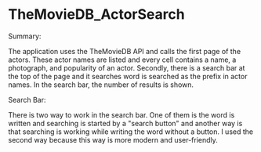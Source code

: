 # TheMovieDB_ActorSearch
Summary:

The application uses the TheMovieDB API and calls the first page of the actors. These actor names are listed and every cell contains a name, a photograph, and popularity of an actor. Secondly, there is a search bar at the top of the page and it searches word is searched as the prefix in actor names. In the search bar, the number of results is shown.



Search Bar:

There is two way to work in the search bar. One of them is the word is written and searching is started by a "search button" and another way is that searching is working while writing the word without a button. I used the second way because this way is more modern and user-friendly. 
